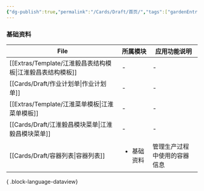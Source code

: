 ```yaml
---
{"dg-publish":true,"permalink":"/Cards/Draft/首页/","tags":["gardenEntry"]}
---
```




<div class="transclusion internal-embed is-loaded"><div class="markdown-embed">





### 基础资料

| File                                        | 所属模块                   | 应用功能说明         |
| ------------------------------------------- | ---------------------- | -------------- |
| [[Extras/Template/江淮毅昌表结构模板\|江淮毅昌表结构模板]] | \-                     | \-             |
| [[Cards/Draft/作业计划单\|作业计划单]]             | \-                     | \-             |
| [[Extras/Template/江淮菜单模板\|江淮菜单模板]]       | \-                     | \-             |
| [[Cards/Draft/江淮毅昌模块菜单\|江淮毅昌模块菜单]]       | \-                     | \-             |
| [[Cards/Draft/容器列表\|容器列表]]               | <ul><li>基础资料</li></ul> | 管理生产过程中使用的容器信息 |

{ .block-language-dataview}

</div></div>

